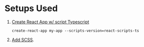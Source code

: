 # Setups Used

1. [Create React App w/ script Typescript](https://github.com/Microsoft/TypeScript-React-Starter)
	```
	create-react-app my-app --scripts-version=react-scripts-ts
	```
2. [Add SCSS](https://github.com/facebookincubator/create-react-app/blob/master/packages/react-scripts/template/README.md#adding-a-css-preprocessor-sass-less-etc).
